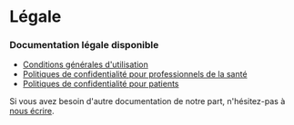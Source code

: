 # Légale

### Documentation légale disponible

* [Conditions générales d'utilisation](https://www.braver.net/fr/resources/tos/)
* [Politiques de confidentialité pour professionnels de la santé](https://www.braver.net/fr/resources/privacy-policy/)
* [Politiques de confidentialité pour patients](https://www.braver.net/fr/resources/privacy-policy-patient/)

Si vous avez besoin d'autre documentation de notre part, n'hésitez-pas à [nous écrire](mailto:support@braver.health).
